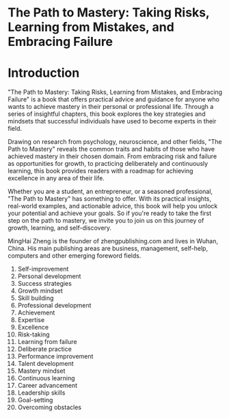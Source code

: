 # The Path to Mastery: Taking Risks, Learning from Mistakes, and Embracing Failure

# Introduction

"The Path to Mastery: Taking Risks, Learning from Mistakes, and Embracing Failure" is a book that offers practical advice and guidance for anyone who wants to achieve mastery in their personal or professional life. Through a series of insightful chapters, this book explores the key strategies and mindsets that successful individuals have used to become experts in their field.

Drawing on research from psychology, neuroscience, and other fields, "The Path to Mastery" reveals the common traits and habits of those who have achieved mastery in their chosen domain. From embracing risk and failure as opportunities for growth, to practicing deliberately and continuously learning, this book provides readers with a roadmap for achieving excellence in any area of their life.

Whether you are a student, an entrepreneur, or a seasoned professional, "The Path to Mastery" has something to offer. With its practical insights, real-world examples, and actionable advice, this book will help you unlock your potential and achieve your goals. So if you're ready to take the first step on the path to mastery, we invite you to join us on this journey of growth, learning, and self-discovery.




MingHai Zheng is the founder of zhengpublishing.com and lives in Wuhan, China. His main publishing areas are business, management, self-help, computers and other emerging foreword fields.



1. Self-improvement
2. Personal development
3. Success strategies
4. Growth mindset
5. Skill building
6. Professional development
7. Achievement
8. Expertise
9. Excellence
10. Risk-taking
11. Learning from failure
12. Deliberate practice
13. Performance improvement
14. Talent development
15. Mastery mindset
16. Continuous learning
17. Career advancement
18. Leadership skills
19. Goal-setting
20. Overcoming obstacles

